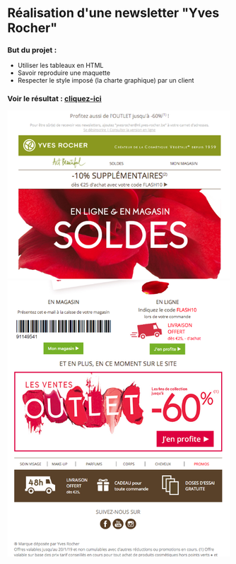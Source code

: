 # Réalisation d'une newsletter "Yves Rocher"
### But du projet :

* Utiliser les tableaux en HTML
* Savoir reproduire une maquette
* Respecter le style imposé (la charte graphique) par un client



### Voir le résultat : [cliquez-ici](https://ho-be-one.github.io/newsletter/)
![](img/picsTwo.png)
![](img/picsOne.png)